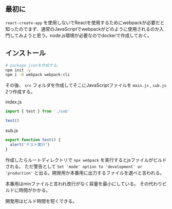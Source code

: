## 最初に

`react-create-app` を使用しないでReactを使用するためにwebpackが必要だと知ったのでまず、通常のJavaScriptでwebpackがどのように使用されるのか入門してみようと思う。node.js環境が必要なのでdockerで作成しておく。

## インストール

```bash
# package.jsonを作成する。
npm init -y 
npm i -D webpack webpack-cli
```

その後、 `src` フォルダを作成してそこにJavaScriptファイルを `main.js` , `sub.js` 2つ作成する。

index.js

```js
import { test } from './sub'

test()
```

sub.js

```js
export function test() {
  alert('テスト実行')
}
```

作成したらルートディレクトリで `npx webpack` を実行するとjsファイルがビルドされる。
ただ警告として `Set 'mode' option to 'development' or 'production'` と出る。開発用か本番用に出力するファイルを選べと言われる。

本番用はminファイルと言われ改行がなく容量を最小にしている。
その代わりビルドに時間がかかる。

開発用はビルド時間を短くできる。